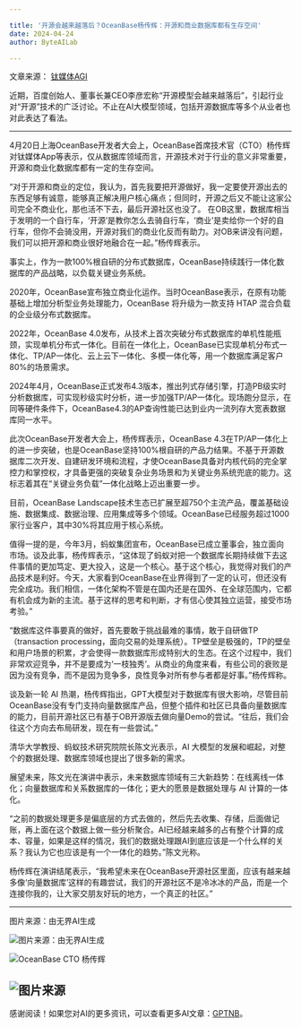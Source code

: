 ```yaml
---

title: '开源会越来越落后？OceanBase杨传辉：开源和商业数据库都有生存空间'
date: 2024-04-24
author: ByteAILab

---
```


文章来源： [钛媒体AGI](https://mp.weixin.qq.com/s/79seKwk_eXJx59MNVN7TPQ)

近期，百度创始人、董事长兼CEO李彦宏称“开源模型会越来越落后”，引起行业对“开源”技术的广泛讨论。不止在AI大模型领域，包括开源数据库等多个从业者也对此表达了看法。

---


4月20日上海OceanBase开发者大会上，OceanBase首席技术官（CTO）杨传辉对钛媒体App等表示，仅从数据库领域而言，开源技术对于行业的意义非常重要，开源和商业化数据库都有一定的生存空间。

“对于开源和商业的定位，我认为，首先我要把开源做好，我一定要使开源出去的东西足够有诚意，能够真正解决用户核心痛点；但同时，开源之后又不能让这家公司完全不商业化，那也活不下去，最后开源社区也没了。
在OB这里，数据库相当于发明的一个自行车，‘开源’是教你怎么去骑自行车，‘商业’是卖给你一个好的自行车，但你不会骑没用，开源对我们的商业化反而有助力。对OB来讲没有问题，我们可以把开源和商业很好地融合在一起。”杨传辉表示。

事实上，作为一款100%根自研的分布式数据库，OceanBase持续践行一体化数据库的产品战略，以负载关键业务系统。

2020年，OceanBase宣布独立商业化运作。当时OceanBase表示，在原有功能基础上增加分析型业务处理能力，OceanBase 将升级为一款支持 HTAP 混合负载的企业级分布式数据库。

2022年，OceanBase 4.0发布，从技术上首次突破分布式数据库的单机性能瓶颈，实现单机分布式一体化。目前在一体化上，OceanBase已实现单机分布式一体化、TP/AP一体化、云上云下一体化、多模一体化等，用一个数据库满足客户80%的场景需求。

2024年4月，OceanBase正式发布4.3版本，推出列式存储引擎，打造PB级实时分析数据库，可实现秒级实时分析，进一步加强TP/AP一体化。现场跑分显示，在同等硬件条件下，OceanBase4.3的AP查询性能已达到业内一流列存大宽表数据库同一水平。

此次OceanBase开发者大会上，杨传辉表示，OceanBase 4.3在TP/AP一体化上的进一步突破，也是OceanBase坚持100%根自研的产品力结果。不基于开源数据库二次开发、自建研发环境和流程，才使OceanBase具备对内核代码的完全掌控力和掌控权，才具备更强的突破复杂业务场景和为关键业务系统兜底的能力。这标志着其在“关键业务负载”一体化战略上迈出重要一步。

目前，OceanBase Landscape技术生态已扩展至超750个主流产品，覆盖基础设施、数据集成、数据治理、应用集成等多个领域。OceanBase已经服务超过1000家行业客户，其中30%将其应用于核心系统。

值得一提的是，今年3月，蚂蚁集团宣布，OceanBase已成立董事会，独立面向市场。谈及此事，杨传辉表示，“这体现了蚂蚁对把一个数据库长期持续做下去这件事情的更加笃定、更大投入，这是一个核心。基于这个核心，我觉得对我们的产品技术是利好。今天，大家看到OceanBase在业界得到了一定的认可，但还没有完全成功。我们相信，一体化架构不管是在国内还是在国外、在全球范围内，它都有机会成为新的主流。基于这样的思考和判断，才有信心使其独立运营，接受市场考验。”

“数据库这件事要真的做好，首先要敢于挑战最难的事情，敢于自研做TP（transaction processing，面向交易的处理系统）。TP壁垒是极强的，TP的壁垒和用户场景的积累，才会使得一款数据库形成特别大的生态。在这个过程中，我们非常欢迎竞争，并不是要成为‘一枝独秀’。从商业的角度来看，有些公司的衰败是因为没有竞争，而不是因为竞争多，良性竞争对所有参与者都是好事。”杨传辉称。

谈及新一轮 AI 热潮，杨传辉指出，GPT大模型对于数据库有很大影响，尽管目前OceanBase没有专门支持向量数据库产品，但整个插件和社区已具备向量数据库的能力，目前开源社区已有基于OB开源版去做向量Demo的尝试。“往后，我们会往这个方向去布局研发，现在有一些尝试。”

清华大学教授、蚂蚁技术研究院院长陈文光表示，AI 大模型的发展和崛起，对整个的数据处理、数据库领域也提出了很多新的需求。

展望未来，陈文光在演讲中表示，未来数据库领域有三大新趋势：在线离线一体化；向量数据库和关系数据库的一体化；更大的愿景是数据处理与 AI 计算的一体化。

“之前的数据处理更多是偏底层的方式去做的，然后先去收集、存储，后面做记账，再上面在这个数据上做一些分析聚合。AI已经越来越多的占有整个计算的成本、容量，如果是这样的情况，我们的数据处理跟AI到底应该是一个什么样的关系？我认为它也应该是有一个一体化的趋势。”陈文光称。

杨传辉在演讲结尾表示，“我希望未来在OceanBase开源社区里面，应该有越来越多像‘向量数据库’这样的有趣尝试，我们的开源社区不是冷冰冰的产品，而是一个连接你我的，让大家交朋友好玩的地方，一个真正的社区。”

---

图片来源：由无界AI生成

![图片来源：由无界AI生成](http://www.jesonc.com/upload/3B33CB85B496C0CB6FBA4C2BD79320AD/1713839660554/FmkpwrqV9HDOi_2BEh76Kmdp26NA.png)

![OceanBase CTO 杨传辉](http://www.jesonc.com/FnegphK5mapOdj5his3EZvdo4plW)

![图片来源](http://www.jesonc.com/FpijIJeUoYTkVt9dlGZIWpY4U9sr)
---
感谢阅读！如果您对AI的更多资讯，可以查看更多AI文章：[GPTNB](https://gptnb.com)。